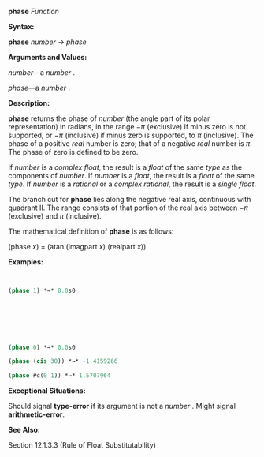 **phase** *Function* 



**Syntax:** 



**phase** *number → phase* 



**Arguments and Values:** 



*number*—a *number* . 



*phase*—a *number* . 



**Description:** 



**phase** returns the phase of *number* (the angle part of its polar representation) in radians, in the range *−π* (exclusive) if minus zero is not supported, or *−π* (inclusive) if minus zero is supported, to *π* (inclusive). The phase of a positive *real* number is zero; that of a negative *real* number is *π*. The phase of zero is defined to be zero. 



If *number* is a *complex float*, the result is a *float* of the same *type* as the components of *number*. If *number* is a *float*, the result is a *float* of the same *type*. If *number* is a *rational* or a *complex rational*, the result is a *single float*. 



The branch cut for **phase** lies along the negative real axis, continuous with quadrant II. The range consists of that portion of the real axis between *−π* (exclusive) and *π* (inclusive). 



The mathematical definition of **phase** is as follows: 



(phase *x*) = (atan (imagpart *x*) (realpart *x*)) 



**Examples:**
```lisp
 

(phase 1) *→* 0.0s0 



 

 

(phase 0) *→* 0.0s0 

(phase (cis 30)) *→* -1.4159266 

(phase #c(0 1)) *→* 1.5707964 


```
**Exceptional Situations:** 



Should signal **type-error** if its argument is not a *number* . Might signal **arithmetic-error**. 



**See Also:** 



Section 12.1.3.3 (Rule of Float Substitutability) 



